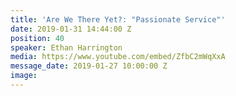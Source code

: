 ```yaml
---
title: 'Are We There Yet?: "Passionate Service"'
date: 2019-01-31 14:44:00 Z
position: 40
speaker: Ethan Harrington
media: https://www.youtube.com/embed/ZfbC2mWqXxA
message_date: 2019-01-27 10:00:00 Z
image: 
---
```


